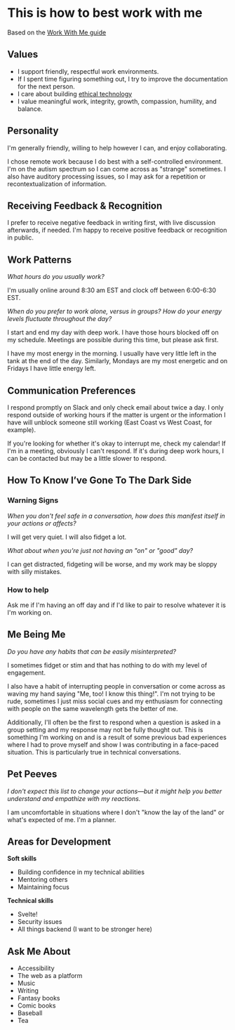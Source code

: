 # This is how to best work with me

Based on the [Work With Me guide](http://workwithme.guide/)

## Values
- I support friendly, respectful work environments.
- If I spent time figuring something out, I try to improve the documentation for the next person.
- I care about building [ethical technology](https://mkdale.github.io/techoath/)
- I value meaningful work, integrity, growth, compassion, humility, and balance.

## Personality
I'm generally friendly, willing to help however I can, and enjoy collaborating.

I chose remote work because I do best with a self-controlled environment. I'm on the autism spectrum so I can come across as "strange" sometimes. I also have auditory processing issues, so I may ask for a repetition or recontextualization of information.

## Receiving Feedback & Recognition
I prefer to receive negative feedback in writing first, with live discussion afterwards, if needed. I'm happy to receive positive feedback or recognition in public.

## Work Patterns
_What hours do you usually work?_

I'm usually online around 8:30 am EST and clock off between 6:00-6:30 EST.

_When do you prefer to work alone, versus in groups? How do your energy levels fluctuate throughout the day?_

I start and end my day with deep work. I have those hours blocked off on my schedule. Meetings are possible during this time, but please ask first.

I have my most energy in the morning. I usually have very little left in the tank at the end of the day. Similarly, Mondays are my most energetic and on Fridays I have little energy left.

## Communication Preferences
I respond promptly on Slack and only check email about twice a day. I only respond outside of working hours if the matter is urgent or the information I have will unblock someone still working (East Coast vs West Coast, for example).

If you're looking for whether it's okay to interrupt me, check my calendar! If I'm in a meeting, obviously I can't respond. If it's during deep work hours, I can be contacted but may be a little slower to respond.

## How To Know I’ve Gone To The Dark Side

### Warning Signs
_When you don't feel safe in a conversation, how does this manifest itself in your actions or affects?_

I will get very quiet. I will also fidget a lot.

_What about when you're just not having an "on" or "good" day?_

I can get distracted, fidgeting will be worse, and my work may be sloppy with silly mistakes.

### How to help
Ask me if I'm having an off day and if I'd like to pair to resolve whatever it is I'm working on. 

## Me Being Me
_Do you have any habits that can be easily misinterpreted?_

I sometimes fidget or stim and that has nothing to do with my level of engagement.

I also have a habit of interrupting people in conversation or come across as waving my hand saying "Me, too! I know this thing!". I'm not trying to be rude, sometimes I just miss social cues and my enthusiasm for connecting with people on the same wavelength gets the better of me.

Additionally, I'll often be the first to respond when a question is asked in a group setting and my response may not be fully thought out. This is something I'm working on and is a result of some previous bad experiences where I had to prove myself and show I was contributing in a face-paced situation. This is particularly true in technical conversations.

## Pet Peeves
_I don't expect this list to change your actions—but it might help you better understand and empathize with my
reactions._

I am uncomfortable in situations where I don't "know the lay of the land" or what's expected of me. I'm a planner.

## Areas for Development
**Soft skills**
- Building confidence in my technical abilities
- Mentoring others
- Maintaining focus

**Technical skills**
- Svelte!
- Security issues
- All things backend (I want to be stronger here)

## Ask Me About
- Accessibility
- The web as a platform
- Music
- Writing
- Fantasy books
- Comic books
- Baseball
- Tea

